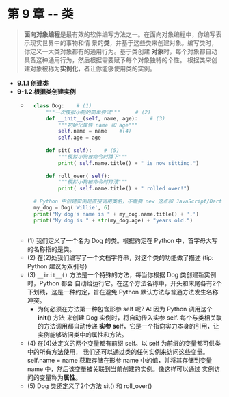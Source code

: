 # 第 9 章 -- 类
> **面向对象编程**是最有效的软件编写方法之一。在面向对象编程中，你编写表示现实世界中的事物和情
  景的**类**，并基于这些类来创建对象。编写类时，你定义一大类对象都有的通用行为。基于类创建
  **对象**时，每个对象都自动具备这种通用行为，然后根据需要赋予每个对象独特的个性。
  根据类来创建对象被称为**实例化**，者让你能够使用类的实例。
  
- **9.1.1 创建类**
- **9-1.2 根据类创建实例**
    + ```python
        class Dog:    # (1)
            """一次模拟小狗的简单尝试"""     # (2)
            def __init__(self, name, age):    # (3)
                """初始化属性 name 和 age""" 
                self.name = name    #(4)
                self.age = age 
         
            def sit( self):    # (5) 
                """模拟小狗被命令时蹲下""" 
                print( self.name.title() + " is now sitting.") 
                
            def roll_over( self): 
                """模拟小狗被命令时打滚""" 
                print( self.name.title() + " rolled over!")
   
        # Python 中创建实例是直接调用类名，不需要 new 这点和 JavaScript/Dart 不同。
        my_dog = Dog('Willie', 6)
        print("My dog's name is " + my_dog.name.title() + '.')
        print("My dog is " + str(my_dog.age) + "years old.")
    
      ```  
    + (1) 我们定义了一个名为 Dog 的类。根据约定在 Python 中，首字母大写的名称指的是类。
    + (2) 在(2)处我们编写了一个文档字符串，对这个类的功能做了描述 (tip: Python 建议为双引号)
    + (3) `__init__()` 方法是一个特殊的方法，每当你根据 Dog 类创建新实例时，Python 都会
        自动给运行它。在这个方法名称中，开头和末尾各有2个下划线，这是一种约定，旨在避免 Python
        默认方法与普通方法发生名称冲突。
        - 为何必须在方法第一种包含形参 self 呢? A: 因为 Python 调用这个 __init__() 方法 
          来创建 Dog 实例时，将自动传入实参 self. 每个与类相关联的方法调用都自动传递
          **实参 self**，它是一个指向实力本身的引用，让实例能够访问类中的属性和方法。
    + (4) 在(4)处定义的两个变量都有前缀 self。以 self 为前缀的变量都可供类中的所有方法使用，
        我们还可以通过类的任何实例来访问这些变量。 self.name = name 获取存储在形参 name 
        中的值，并将其存储到变量 name 中，然后该变量被关联到当前创建的实例。像这样可以通过
        实例访问的变量称为**属性**。
    + (5) Dog 类还定义了2个方法 sit() 和 roll_over() 